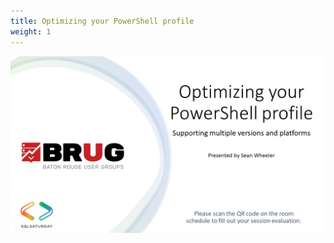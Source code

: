 ```yaml
---
title: Optimizing your PowerShell profile
weight: 1
---
```

<!-- markdownlint-disable MD041 -->
![Optimizing your PowerShell profile](./Slide01.png)

